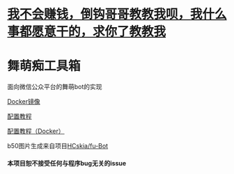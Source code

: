 # <u>**我不会赚钱，倒钩哥哥教教我呗，我什么事都愿意干的，求你了教教我**</u>



# 舞萌痴工具箱

面向微信公众平台的舞萌bot的实现

[Docker镜像](https://hub.docker.com/r/error063/maibox)



[配置教程](tourial.md)

[配置教程（Docker）](tourial_docker.md)



b50图片生成来自项目[HCskia/fu-Bot](https://github.com/HCskia/fu-Bot)



#### 本项目恕不接受任何与程序bug无关的issue